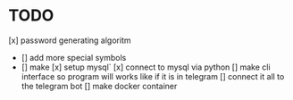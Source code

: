 # TODO
[x] password generating algoritm
- [] add more special symbols
- [] make 
[x] setup mysql`
[x] connect to mysql via python
[] make cli interface so program will works like if it is in telegram
[] connect it all to the telegram bot
[] make docker container
